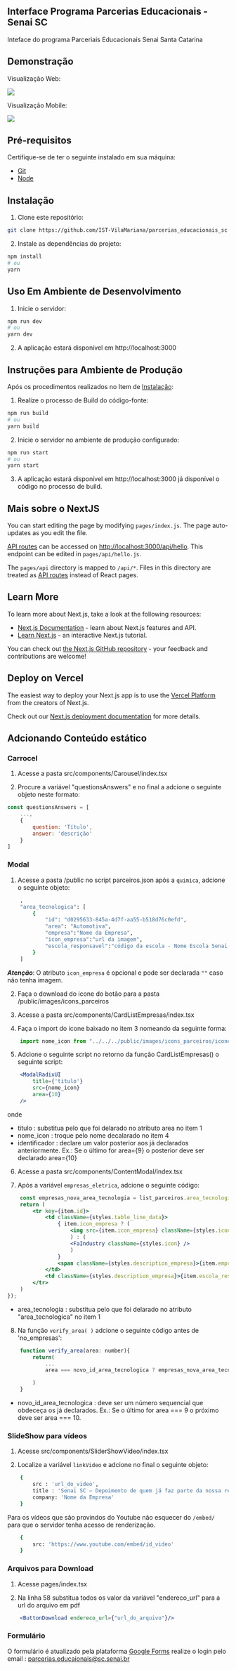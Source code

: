 ## Interface Programa Parcerias Educacionais - Senai SC 

Inteface do programa Parceriais Educacionais Senai Santa Catarina

## Demonstração
Visualização Web:

<img src="./public/interface.gif">

Visualização Mobile:

<img src="./public/mobile.gif">

## Pré-requisitos

Certifique-se de ter o seguinte instalado em sua máquina:

- [Git](https://git-scm.com/)
- [Node](https://nodejs.org/en)


## Instalação

1. Clone este repositório:

```bash
git clone https://github.com/IST-VilaMariana/parcerias_educacionais_sc

```
2. Instale as dependências do projeto:

```bash
npm install
# ou
yarn
```
## Uso Em Ambiente de Desenvolvimento

1. Inicie o servidor: 

```bash
npm run dev
# ou
yarn dev
```

2. A aplicação estará disponível em http://localhost:3000

## Instruções para Ambiente de Produção
Após os procedimentos realizados no Item de [Instalação](#instalação):
1. Realize o processo de Build do código-fonte:
```bash
npm run build
# ou
yarn build
```
2. Inicie o servidor no ambiente de produção configurado:
```bash
npm run start
# ou
yarn start
```
3. A aplicação estará disponível em http://localhost:3000 já disponível o código no processo de build.
## Mais sobre o NextJS

You can start editing the page by modifying `pages/index.js`. The page auto-updates as you edit the file.

[API routes](https://nextjs.org/docs/api-routes/introduction) can be accessed on [http://localhost:3000/api/hello](http://localhost:3000/api/hello). This endpoint can be edited in `pages/api/hello.js`.

The `pages/api` directory is mapped to `/api/*`. Files in this directory are treated as [API routes](https://nextjs.org/docs/api-routes/introduction) instead of React pages.

## Learn More

To learn more about Next.js, take a look at the following resources:

- [Next.js Documentation](https://nextjs.org/docs) - learn about Next.js features and API.
- [Learn Next.js](https://nextjs.org/learn) - an interactive Next.js tutorial.

You can check out [the Next.js GitHub repository](https://github.com/vercel/next.js/) - your feedback and contributions are welcome!

## Deploy on Vercel

The easiest way to deploy your Next.js app is to use the [Vercel Platform](https://vercel.com/new?utm_medium=default-template&filter=next.js&utm_source=create-next-app&utm_campaign=create-next-app-readme) from the creators of Next.js.

Check out our [Next.js deployment documentation](https://nextjs.org/docs/deployment) for more details.

## Adcionando Conteúdo estático

### Carrocel

1. Acesse a pasta src/components/Carousel/index.tsx

2. Procure a variável "questionsAnswers" e no final a adcione o seguinte objeto neste formato:
```js
const questionsAnswers = [
    ...,
    {
        question: 'Título',
        answer: 'descrição'
    }
]
```
### Modal

1. Acesse a pasta /public no script parceiros.json após a `quimica`, adcione o seguinte objeto:

```bash
    ,
    "area_tecnologica": [
        {
            "id": "d0295633-845a-4d7f-aa55-b518d76c0efd",
            "area": "Automotiva",
            "empresa":"Nome da Empresa",
            "icon_empresa":"url da imagem",
            "escola_responsavel":"código da escola - Nome Escola Senai - bairro "
        }
    ]
```
***Atenção***: O atributo `icon_empresa` é opcional e pode ser declarada `""` caso não tenha imagem.

2. Faça o download do icone do botão para a pasta /public/images/icons_parceiros

3. Acesse a pasta src/components/CardListEmpresas/index.tsx

4. Faça o import do icone baixado no item 3 nomeando da seguinte forma:

```js
    import nome_icon from "../../../public/images/icons_parceiros/icone_baixado.svg";
```

5. Adcione o seguinte script no retorno da função CardListEmpresas() o seguinte script:

```jsx
    <ModalRadixUI
        title={'titulo'}
        src={nome_icon}
        area={10}
    />
```
onde 
* titulo : substitua pelo que foi delarado no atributo area no item 1
* nome_icon : troque pelo nome decalarado no item 4
* identificador : declare um valor posterior aos já declarados anteriormente. Ex.: Se o último for area={9} o posterior deve ser declarado area={10} 

6. Acesse a pasta src/components/ContentModal/index.tsx

7. Após a variável `empresas_eletrica`, adcione o seguinte código: 
```jsx
    const empresas_nova_area_tecnologia = list_parceiros.area_tecnologica.map((item) => {
    return (
        <tr key={item.id}>
            <td className={styles.table_line_data}>
                { item.icon_empresa ? (
                    <img src={item.icon_empresa} className={styles.icon} />
                    ) : (
                    <FaIndustry className={styles.icon} />
                    )
                }
                <span className={styles.description_empresa}>{item.empresa}</span>
            </td>
            <td className={styles.description_empresa}>{item.escola_responsavel}</td>
        </tr>
    )
});
```
* area_tecnologia : substitua pelo que foi delarado no atributo "area_tecnologica" no item 1

8. Na função `verify_area( )` adcione o seguinte código antes de 'no_empresas':

```jsx
    function verify_area(area: number){
        return(
            ...
            area === novo_id_area_tecnologica ? empresas_nova_area_tecnologica :

        )
    }
```
* novo_id_area_tecnologica : deve ser um número sequencial que obdeceça os já declarados. Ex.: Se o último for area === 9 o próximo deve ser area === 10.

### SlideShow para vídeos
1. Acesse src/components/SliderShowVideo/index.tsx

2. Localize a variável `linkVideo` e adcione no final o seguinte objeto:
```bash
    {
        src : 'url_do_video',
        title : 'Senai SC – Depoimento de quem já faz parte da nossa rede | Nome da Empresa',
        company: 'Nome da Empresa'
    }
```
Para os vídeos que são provindos do Youtube não esquecer do `/embed/` para que o servidor tenha acesso de renderização.
```bash
    {
        src: 'https://www.youtube.com/embed/id_video'
    }
```
### Arquivos para Download
1. Acesse pages/index.tsx

2. Na linha 58 substitua todos os valor da variável "endereco_url" para a url do arquivo em pdf

```jsx
    <ButtonDownload endereco_url={"url_do_arquivo"}/>
```
### Formulário

O formulário é atualizado pela plataforma [Google Forms](https://workspace.google.com/intl/pt-BR/lp/forms/?utm_source=google&utm_medium=cpc&utm_campaign=latam-BR-all-pt-dr-bkws-all-all-trial-e-dr-1707806-LUAC0011908&utm_content=text-ad-none-any-DEV_c-CRE_666246535618-ADGP_Hybrid%20%7C%20BKWS%20-%20EXA%20%7C%20Txt-Forms-KWID_43700057676889044-kwd-10647024857&utm_term=KW_google%20forms-ST_google%20forms&gad_source=1&gclid=Cj0KCQiAire5BhCNARIsAM53K1hk9-O6AFlWyhcqe5CAngb4ejR5_oTQuwBgAvwOX9HKPUQIODbq8ZsaAj2REALw_wcB&gclsrc=aw.ds) realize o login pelo email : parcerias.educaionais@sc.senai.br
